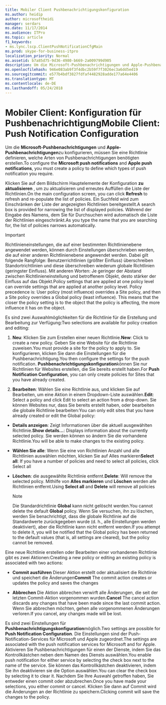 ```yaml
---
title: Mobiler Client Pushbenachrichtigungskonfiguration
ms.author: heidip
author: microsoftheidi
manager: serdars
ms.date: 11/17/2014
ms.audience: ITPro
ms.topic: article
f1_keywords:
- ms.lync.lscp.ClientPushNotificationCfgMain
ms.prod: skype-for-business-itpro
localization_priority: Normal
ms.assetid: b7a85d75-9d36-4980-b669-2a009799d905
description: Um die Microsoft-Pushbenachrichtigungen und Apple-Pushbenachrichtigungen zu konfigurieren, müssen Sie eine Richtlinie definieren, welche Arten von Pushbenachrichtigungen Sie benötigen, um erstellen.
ms.openlocfilehash: 946e083ab9f3f4dbc2b59f7f3026ec3a6dd5ed19
ms.sourcegitcommit: e577b4bdf3827fdfaf4482928adde177a64e4406
ms.translationtype: MT
ms.contentlocale: de-DE
ms.lasthandoff: 05/24/2018
---
```

# <a name="mobile-client-push-notification-configuration"></a><span data-ttu-id="669b8-103">Mobiler Client: Konfiguration für Pushbenachrichtigung</span><span class="sxs-lookup"><span data-stu-id="669b8-103">Mobile Client: Push Notification Configuration</span></span>
 
<span data-ttu-id="669b8-104">Um die **Microsoft-Pushbenachrichtigungen** und **Apple-Pushbenachrichtigungen**zu konfigurieren, müssen Sie eine Richtlinie definieren, welche Arten von Pushbenachrichtigungen benötigten erstellen.</span><span class="sxs-lookup"><span data-stu-id="669b8-104">To configure the **Microsoft push notifications** and **Apple push notifications**, you must create a policy to define which types of push notification you require.</span></span>
  
<span data-ttu-id="669b8-105">Klicken Sie auf dem Bildschirm Hauptelemente der Konfiguration **zu aktualisieren** , um zu aktualisieren und erneutes Auffüllen die Liste der Richtlinien.</span><span class="sxs-lookup"><span data-stu-id="669b8-105">On the main configuration screen, you can click **Refresh** to refresh and re-populate the list of policies.</span></span> <span data-ttu-id="669b8-106">Ein Suchfeld wird zum Einschränken der Liste der angezeigten Richtlinien bereitgestellt.</span><span class="sxs-lookup"><span data-stu-id="669b8-106">A search box is provided for narrowing the list of displayed policies.</span></span> <span data-ttu-id="669b8-107">Während der Eingabe des Namens, dem Sie für Durchsuchen wird automatisch die Liste der Richtlinien eingeschränkt.</span><span class="sxs-lookup"><span data-stu-id="669b8-107">As you type the name that you are searching for, the list of policies narrows automatically.</span></span>
  
> [!IMPORTANT]
> <span data-ttu-id="669b8-p102">Richtlinieneinstellungen, die auf einer bestimmten Richtlinienebene angewendet werden, können durch Einstellungen überschrieben werden, die auf einer anderen Richtlinienebene angewendet werden. Dabei gilt folgende Rangfolge: Benutzerrichtlinien (größter Einfluss) überschreiben Standortrichtlinien und diese überschreiben wiederum globale Richtlinien (geringster Einfluss). Mit anderen Worten: Je geringer der Abstand zwischen Richtlinieneinstellung und betroffenem Objekt, desto stärker der Einfluss auf das Objekt.</span><span class="sxs-lookup"><span data-stu-id="669b8-p102">Policy settings that are applied at one policy level can override settings that are applied at another policy level. Policy precedence is: User policy (most influence) overrides a Site policy, and then a Site policy overrides a Global policy (least influence). This means that the closer the policy setting is to the object that the policy is affecting, the more influence it has on the object.</span></span> 
  
<span data-ttu-id="669b8-111">Es sind zwei Auswahlmöglichkeiten für die Richtlinie für die Erstellung und Bearbeitung zur Verfügung:</span><span class="sxs-lookup"><span data-stu-id="669b8-111">Two selections are available for policy creation and editing:</span></span>
  
1. <span data-ttu-id="669b8-112">**Neu**: Klicken Sie zum Erstellen einer neuen Richtlinie.</span><span class="sxs-lookup"><span data-stu-id="669b8-112">**New**: Click to create a new policy.</span></span> <span data-ttu-id="669b8-113">Geben Sie eine Website für die Richtlinie zuweisen.</span><span class="sxs-lookup"><span data-stu-id="669b8-113">You must provide a site for the policy to apply to.</span></span> <span data-ttu-id="669b8-114">Sie konfigurieren, klicken Sie dann die Einstellungen für die Pushbenachrichtigung.</span><span class="sxs-lookup"><span data-stu-id="669b8-114">You then configure the settings for the push notification.</span></span> <span data-ttu-id="669b8-115">**Pushbenachrichtigungskonfiguration**können Sie nur Richtlinien für Websites erstellen, die Sie bereits erstellt haben.</span><span class="sxs-lookup"><span data-stu-id="669b8-115">For **Push Notification Configuration**, you can only create policies for Sites that you have already created.</span></span>
    
2. <span data-ttu-id="669b8-116">**Bearbeiten**: Wählen Sie eine Richtlinie aus, und klicken Sie auf Bearbeiten, um eine Aktion in einem Dropdown-Liste auswählen.</span><span class="sxs-lookup"><span data-stu-id="669b8-116">**Edit**: Select a policy and click Edit to select an action from a drop-down.</span></span> <span data-ttu-id="669b8-117">Sie können Websites nur, dass Sie bereits erstellt haben, oder bearbeiten die globale Richtlinie bearbeiten:</span><span class="sxs-lookup"><span data-stu-id="669b8-117">You can only edit sites that you have already created or edit the Global policy:</span></span>
    
  - <span data-ttu-id="669b8-118">**Details anzeigen**: Zeigt Informationen über die aktuell ausgewählten Richtlinie.</span><span class="sxs-lookup"><span data-stu-id="669b8-118">**Show details…**: Displays information about the currently selected policy.</span></span> <span data-ttu-id="669b8-119">Sie werden können so ändern Sie die vorhandene Richtlinie.</span><span class="sxs-lookup"><span data-stu-id="669b8-119">You will be able to make changes to the existing policy.</span></span>
    
  - <span data-ttu-id="669b8-120">**Wählen Sie alle**: Wenn Sie eine von Richtlinien Anzahl und alle Richtlinien auswählen möchten, klicken Sie auf Alles markieren</span><span class="sxs-lookup"><span data-stu-id="669b8-120">**Select all**: If you have a number of policies and need to select all policies, click Select all</span></span>
    
  - <span data-ttu-id="669b8-121">**Löschen**: die ausgewählte Richtlinie entfernt.</span><span class="sxs-lookup"><span data-stu-id="669b8-121">**Delete**: Will remove the selected policy.</span></span> <span data-ttu-id="669b8-122">Mithilfe von **Alles markieren** und **Löschen** werden alle Richtlinien entfernt.</span><span class="sxs-lookup"><span data-stu-id="669b8-122">Using **Select all** and **Delete** will remove all policies</span></span>
    
    > [!NOTE]
    > <span data-ttu-id="669b8-123">Die Standardrichtlinie **Global** kann nicht gelöscht werden.</span><span class="sxs-lookup"><span data-stu-id="669b8-123">You cannot delete the default **Global** policy.</span></span> <span data-ttu-id="669b8-124">Wenn Sie versuchen, ihn zu löschen, werden Sie benachrichtigt, dass die globale Richtlinie auf die Standardwerte zurückgegeben wurde (d. h., alle Einstellungen werden deaktiviert), aber die Richtlinie kann nicht entfernt werden.</span><span class="sxs-lookup"><span data-stu-id="669b8-124">If you attempt to delete it, you will be notified that the Global policy has been returned to the default values (that is, all settings are cleared), but the policy cannot be removed.</span></span>
  
<span data-ttu-id="669b8-125">Eine neue Richtlinie erstellen oder Bearbeiten einer vorhandenen Richtlinie gibt es zwei Aktionen:</span><span class="sxs-lookup"><span data-stu-id="669b8-125">Creating a new policy or editing an existing policy is associated with two actions:</span></span>
  
- <span data-ttu-id="669b8-126">**Commit ausführen** Dieser Aktion erstellt oder aktualisiert die Richtlinie und speichert die Änderungen</span><span class="sxs-lookup"><span data-stu-id="669b8-126">**Commit** The commit action creates or updates the policy and saves the changes</span></span>
    
- <span data-ttu-id="669b8-127">**Abbrechen** Die Aktion abbrechen verwirft alle Änderungen, die seit der letzten Commit-Aktion vorgenommen wurden.</span><span class="sxs-lookup"><span data-stu-id="669b8-127">**Cancel** The cancel action discards any changes that have been made since the last commit action.</span></span> <span data-ttu-id="669b8-128">Wenn Sie abbrechen möchten, gehen alle vorgenommenen Änderungen verloren.</span><span class="sxs-lookup"><span data-stu-id="669b8-128">If you cancel, any changes made will be lost.</span></span>
    
<span data-ttu-id="669b8-129">Es sind zwei Einstellungen für **Pushbenachrichtigungskonfiguration**möglich.</span><span class="sxs-lookup"><span data-stu-id="669b8-129">Two settings are possible for **Push Notification Configuration**.</span></span> <span data-ttu-id="669b8-130">Die Einstellungen sind der Push-Notification-Services für Microsoft und Apple zugeordnet.</span><span class="sxs-lookup"><span data-stu-id="669b8-130">The settings are associated with the push notification services for Microsoft and for Apple.</span></span> <span data-ttu-id="669b8-131">Aktivieren Sie Pushbenachrichtigungen für einen der Dienste, indem Sie das Kontrollkästchen neben dem Namen des Diensts auswählen.</span><span class="sxs-lookup"><span data-stu-id="669b8-131">You enable push notification for either service by selecting the check box next to the name of the service.</span></span> <span data-ttu-id="669b8-132">Sie können das Kontrollkästchen deaktivieren, indem Sie ihn deaktivieren sie die Option auswählen.</span><span class="sxs-lookup"><span data-stu-id="669b8-132">You can clear the check box by selecting it to clear it.</span></span> <span data-ttu-id="669b8-133">Nachdem Sie Ihre Auswahl getroffen haben, Sie entweder einen commit oder abzubrechen.</span><span class="sxs-lookup"><span data-stu-id="669b8-133">Once you have made your selections, you either commit or cancel.</span></span> <span data-ttu-id="669b8-134">Klicken Sie dann auf Commit wird die Änderungen an der Richtlinie zu speichern.</span><span class="sxs-lookup"><span data-stu-id="669b8-134">Clicking commit will save the changes to the policy.</span></span>
  

